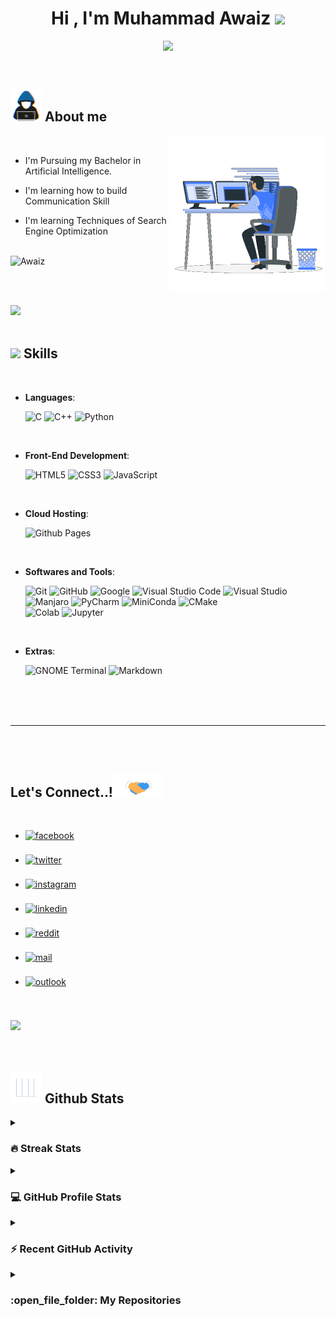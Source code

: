 
<h1 align="center"><b>Hi , I'm Muhammad Awaiz </b><img src="https://media.giphy.com/media/hvRJCLFzcasrR4ia7z/giphy.gif" width="35"></h1>

<p align="center">
  <a href="https://github.com/DenverCoder1/readme-typing-svg"><img src="https://readme-typing-svg.herokuapp.com?font=Time+New+Roman&color=cyan&size=25&center=true&vCenter=true&width=600&height=100&lines=Salamun+Alaikum..&hearts;++;Enthusiast+For;Artificial+Intelligence;Machine+Learning;Deep+Learning;Love+to+learn+new+stuffs..<3"></a>
</p>


<br>



	
## <picture><img src = "https://github.com/Awaiz-Malik/Awaiz-Malik/blob/master/Images/about_me.gif" width = 50px></picture> **About me**

<picture> <img align="right" src="https://github.com/Awaiz-Malik/Awaiz-Malik/blob/master/Images/Right_Side.gif" width = 250px></picture>

<br>


- I'm Pursuing my Bachelor in Artificial Intelligence.

- I'm learning how to build Communication Skill

- I'm learning Techniques of Search Engine Optimization 
<br>
<img src="https://komarev.com/ghpvc/?username=Awaiz-Malik&label=Profile%20views&color=0047AB&style=plastic" alt="Awaiz" height=25px, width=160px />

<!--
## Thank you for visiting my profile. You're a gem. :gem:
![Visitor Count](https://profile-counter.glitch.me/Awaiz-Malik/count.svg)
-->

<br><br>

<img src="https://user-images.githubusercontent.com/73097560/115834477-dbab4500-a447-11eb-908a-139a6edaec5c.gif"><br><br>

## <img src="https://media2.giphy.com/media/QssGEmpkyEOhBCb7e1/giphy.gif?cid=ecf05e47a0n3gi1bfqntqmob8g9aid1oyj2wr3ds3mg700bl&rid=giphy.gif" width ="25"><b> Skills</b>
<br>

<p align="center">

- **Languages**:
    
    ![C](https://img.shields.io/badge/C%20-%232370ED.svg?style=for-the-badge&logo=c&logoColor=white)
    ![C++](https://img.shields.io/badge/C++%20-%2300599C.svg?style=for-the-badge&logo=c%2B%2B&logoColor=white)
    ![Python](https://img.shields.io/badge/Python%20-%2314354C.svg?style=for-the-badge&logo=python&logoColor=white)

<br>   
    
- **Front-End Development**:

   ![HTML5](https://img.shields.io/badge/HTML5%20-%23E34F26.svg?style=for-the-badge&logo=html5&logoColor=white)
   ![CSS3](https://img.shields.io/badge/CSS%20-%231572B6.svg?style=for-the-badge&logo=css3&logoColor=white)
   ![JavaScript](https://img.shields.io/badge/JavaScript%20-%23F7DF1E.svg?style=for-the-badge&logo=javascript&logoColor=black)

<br>

- **Cloud Hosting**:

    ![Github Pages](https://img.shields.io/badge/GitHub%20Pages-%23327FC7.svg?style=for-the-badge&logo=github&logoColor=white)
    
<br>

- **Softwares and Tools**:

    ![Git](https://img.shields.io/badge/git-%23F05033.svg?style=for-the-badge&logo=git&logoColor=white)
    ![GitHub](https://img.shields.io/badge/github-%23121011.svg?style=for-the-badge&logo=github&logoColor=white)
    ![Google](https://img.shields.io/badge/google-%234285F4.svg?style=for-the-badge&logo=google&logoColor=white)
    ![Visual Studio Code](https://img.shields.io/badge/Visual%20Studio%20Code-0078d7.svg?style=for-the-badge&logo=visual-studio-code&logoColor=white)
    ![Visual Studio](https://img.shields.io/badge/Visual%20Studio-b179f1?style=for-the-badge&logo=visualstudio&logoColor=white)
    <br>
    ![Manjaro](https://img.shields.io/badge/Manjaro-34BE5B?style=for-the-badge&logo=manjaro&logoColor=white)
    ![PyCharm](https://img.shields.io/badge/PyCharm-62dc78?style=for-the-badge&logo=pycharm&logoColor=white)
    ![MiniConda](https://img.shields.io/badge/MiniConda-3eb049?style=for-the-badge&logo=anaconda&logoColor=white)
    ![CMake](https://img.shields.io/badge/CMake-black?style=for-the-badge&logo=cmake&logoColor=white)
    <br>
    ![Colab](https://img.shields.io/badge/Google%20Colaboratory-f9ab00?style=for-the-badge&logo=googlecolab&logoColor=white)
    ![Jupyter](https://img.shields.io/badge/Juputer%20Notebook-f37726?style=for-the-badge&logo=jupyter&logoColor=white)

<br>

- **Extras**:

    ![GNOME Terminal](https://img.shields.io/badge/GNOME-black?style=for-the-badge&logo=gnome&logoColor=white)
    ![Markdown](https://img.shields.io/badge/markdown-%23000000.svg?style=for-the-badge&logo=markdown&logoColor=white)   


</p>

<br>

</div>

<br>
<br>

-----

<br>
<br>


## <b> Let's Connect..!</b><img src="https://github.com/Awaiz-Malik/Awaiz-Malik/blob/master/Images/handshake.gif" width ="80">
<br>
<div align='left'>

<ul>

<li>
<a href="https://www.facebook.com/profile.php?id=100092370452674" target="_blank">
<img src="https://img.shields.io/badge/Facebook:  Muhammad Awaiz Qayyum Malik-%2300acee.svg?color=3b5998&style=for-the-badge&logo=facebook&logoColor=white" alt=facebook style="margin-bottom: 5px;"/>
</a>
</li>

<br>

<li>
<a href="https://twitter.com/__awaizmalik__" target="_blank">
<img src="https://img.shields.io/badge/twitter:  Muhammad Awaiz Qayyum Malik-%2300acee.svg?color=00acee&style=for-the-badge&logo=twitter&logoColor=white" alt=twitter style="margin-bottom: 5px;"/>
</a>
</li>

<br>

<li>
<a href="https://www.instagram.com/__awaizmalik__/" target="_blank">
<img src="https://img.shields.io/badge/instagram:  Muhammad Awaiz Qayyum Malik-%2300acee.svg?color=d43d72&style=for-the-badge&logo=instagram&logoColor=white" alt=instagram style="margin-bottom: 5px;" />
</a>
</li>

<br>

<li>
<a href="https://www.linkedin.com/in/muhammed-awaiz-6a4207216/" target="_blank">
<img src="https://img.shields.io/badge/linkedin:  Muhammad Awaiz Qayyum Malik-%2300acee.svg?color=0A66C2&style=for-the-badge&logo=linkedin&logoColor=white" alt=linkedin style="margin-bottom: 5px;"/>
</a>
</li>

<br>

<li>
<a href="https://www.reddit.com/user/Seven_Nation_Army619" target="_blank">
<img src="https://img.shields.io/badge/reddit:  Muhammad Awaiz Qayyum Malik-%2300acee.svg?color=FF4500&style=for-the-badge&logo=reddit&logoColor=white" alt=reddit style="margin-bottom: 5px;"/>
</a>
</li>

<br>

<li>
<a href="mailto:waizymalik101@gmail.com" target="_blank">
<img src="https://img.shields.io/badge/gmail:  Muhammad Awaiz Qayyum Malik-%23EA4335.svg?style=for-the-badge&logo=gmail&logoColor=white" alt=mail style="margin-bottom: 5px;" />
</a>
</li>

<br>

<li>
<a href="mailto:awaiz_malik@hotmail.com" target="_blank">
<img src="https://img.shields.io/badge/outlook:  Muhammad Awaiz Qayyum Malik-%2300acee.svg?color=00a2ed&style=for-the-badge&logo=microsoft-outlook&logoColor=white" alt=outlook style="margin-bottom: 5px;"/>
</a>
</li>

<br>
	
</ul>
</div>

<br>
<img src="https://user-images.githubusercontent.com/73097560/115834477-dbab4500-a447-11eb-908a-139a6edaec5c.gif">
<br>
<br>
<br>

<div align='left'>
	
## <picture> <img src = "https://github.com/Awaiz-Malik/Awaiz-Malik/blob/master/Images/Statistics.gif?raw=true" width = 50px>  </picture> Github Stats

<details><summary><h3> 🔥 Streak Stats</h3></summary>

----	

<p align="center"><img src="https://github-readme-streak-stats.herokuapp.com/?user=Awaiz-Malik&theme=tokyonight_duo" alt="Awaiz" /></p>

</details>
  
<details><summary><h3>💻 GitHub Profile Stats</h3></summary>

----
	
<p align="center">
    <a href="https://github.com/anuraghazra/github-readme-stats">
	    <img alt="Awaiz's Github Stats" src="https://github-readme-stats.vercel.app/api?username=Awaiz-Malik&show_icons=true&count_private=true&locale=en&theme=tokyonight&layout=compact" height="230px"/></a>
	  <img src="https://github-readme-stats.vercel.app/api/top-langs?username=Awaiz-Malik&langs_count=10&show_icons=true&locale=en&theme=tokyonight" alt="Awaiz" height="230px"/>
<br/>

  <b>Note:</b> Top languages is only a metric of the languages my public code consists of and doesn't reflect experience or skill level.
  </p>
</details>

<details><summary><h3>⚡ Recent GitHub Activity</h3></summary>

----
	
[![Awaiz's github activity graph](https://github-readme-activity-graph.cyclic.app/graph?username=Awaiz-Malik&theme=github)](https://github.com/Awaiz-Malik/github-readme-activity-graph)

 
</details>
	
<details><summary><h3> :open_file_folder: My Repositories </h3></summary>

----
	
<div>
  <p align="center">
	<a href="https://github.com/Awaiz-Malik/Linear_Regression_Analysis">
      		<img src="https://github-readme-stats.vercel.app/api/pin/?username=Awaiz-Malik&repo=Linear_Regression_Analysis&theme=tokyonight" alt="GitHub Stats" />
    	</a>
	<a href="https://github.com/Awaiz-Malik/Simple-Linear_Regression-Using-NumPy-and-Scikit-Learn">
      		<img src="https://github-readme-stats.vercel.app/api/pin/?username=Awaiz-Malik&repo=Simple-Linear_Regression-Using-NumPy-and-Scikit-Learn&theme=tokyonight" alt="GitHub Stats" />
    	</a>
    	<a href="https://github.com/Awaiz-Malik/Browser_Custom_Homepage">
      		<img src="https://github-readme-stats.vercel.app/api/pin/?username=Awaiz-Malik&repo=Browser_Custom_Homepage&theme=tokyonight" alt="GitHub Stats" />
    	</a>
     </p>
   </div>
 </details>

